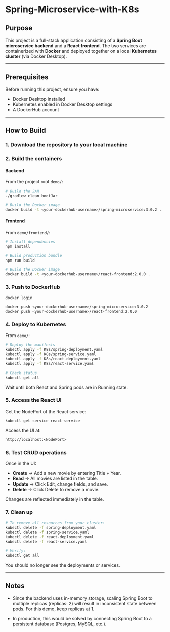 # Spring-Microservice-with-K8s

## Purpose
This project is a full-stack application consisting of a **Spring Boot microservice backend** and a **React frontend**. The two services are containerized with **Docker** and deployed together on a local **Kubernetes cluster** (via Docker Desktop).

---

## Prerequisites
Before running this project, ensure you have:
- Docker Desktop installed
- Kubernetes enabled in Docker Desktop settings
- A DockerHub account

---

## How to Build

### 1. Download the repository to your local machine

### 2. Build the containers

#### Backend
From the project root `demo/`:

```bash
# Build the JAR
./gradlew clean bootJar

# Build the Docker image
docker build -t <your-dockerhub-username>/spring-microservice:3.0.2 .
```

#### Frontend
From `demo/frontend/`:

```bash
# Install dependencies
npm install

# Build production bundle
npm run build

# Build the Docker image
docker build -t <your-dockerhub-username>/react-frontend:2.0.0 .
```

### 3. Push to DockerHub

```bash
docker login

docker push <your-dockerhub-username>/spring-microservice:3.0.2
docker push <your-dockerhub-username>/react-frontend:2.0.0
```

### 4. Deploy to Kubernetes

From `demo/`:

```bash
# Deploy the manifests
kubectl apply -f K8s/spring-deployment.yaml
kubectl apply -f K8s/spring-service.yaml
kubectl apply -f K8s/react-deployment.yaml
kubectl apply -f K8s/react-service.yaml

# Check status
kubectl get all
```

Wait until both React and Spring pods are in Running state.

### 5. Access the React UI

Get the NodePort of the React service:

```bash
kubectl get service react-service
```

Access the UI at:

```
http://localhost:<NodePort>
```

### 6. Test CRUD operations

Once in the UI:

- **Create** → Add a new movie by entering Title + Year.
- **Read** → All movies are listed in the table.
- **Update** → Click Edit, change fields, and save.
- **Delete** → Click Delete to remove a movie.

Changes are reflected immediately in the table.

### 7. Clean up

```bash
# To remove all resources from your cluster:
kubectl delete -f spring-deployment.yaml
kubectl delete -f spring-service.yaml
kubectl delete -f react-deployment.yaml
kubectl delete -f react-service.yaml

# Verify:
kubectl get all
```

You should no longer see the deployments or services.

---

## Notes

- Since the backend uses in-memory storage, scaling Spring Boot to multiple replicas (replicas: 2) will result in inconsistent state between pods. For this demo, keep replicas at 1.

- In production, this would be solved by connecting Spring Boot to a persistent database (Postgres, MySQL, etc.).
